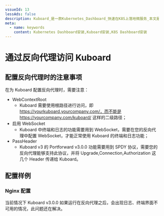 ```yaml
---
vssueId: 13
lessAds: false
description: Kuboard_是一款Kubernetes_Dashboard_快速在K8S上落地微服务_本文是Kuboard的安装手册_包括安装Kuboard的前提条件_与Kubernetes的版本兼容性_安装步骤_以及完成安装后如何访问Kuboard界面。
meta:
  - name: keywords
    content: Kubernetes Dashboard安装,Kuboard安装,K8S Dashboard安装
---
```


# 通过反向代理访问 Kuboard

<AdSenseTitle/>


## 配置反向代理时的注意事项

在为 Kuboard 配置反向代理时，需要注意：
* WebContextRoot
  * Kuboard 需要使用根路径进行访问，即 https://yourkuboard.yourcompany.com/，而不能是 https://yourcompany.com/kuboard/ 这样的二级路径；
* 启用 WebSocket
  * Kuboard 中终端和日志的功能需要用到 WebSocket，需要在您的反向代理中配置 WebSocket，才能正常使用 Kuboard 的终端和日志功能；
* PassHeader
  * Kuboard v3 的 Portforward <Badge>v3.0.0</Badge> 功能需要用到 SPDY 协议，需要您的反向代理能够支持此协议，并将 Upgrade,Connection,Authorization 这几个 Header 传递给 Kuboard。

## 配置样例

### Nginx 配置

当前情况下 Kuboard v3.0.0 如果运行在反向代理之后，会出现日志、终端界面不可用的情况，此问题还在解决。

<!-- 如果您使用 nginx 作为反向代理，配置文件样例如下所示：

``` nginx {7-10,17-19}
server {
  listen  80;
  server_name kuboard.yourdomain.com;   # 替换成你的域名
  location / {
    proxy_pass  http://192.168.2.39:80;  # 替换成你的宿主机地址
    proxy_http_version 1.1;
    proxy_pass_header Authorization;
    proxy_set_header Host $host;
    proxy_set_header X-Real-IP $remote_addr;
    proxy_set_header X-Forwarded-For $proxy_add_x_forwarded_for;
    # proxy_set_header X-Forwarded-Proto https; # 如果您在反向代理上启用了 HTTPS
    gzip on;
  }
  location /k8s {
    proxy_pass  http://192.168.2.39:80;  # 替换成你的宿主机地址
    proxy_http_version 1.1;
    proxy_pass_header Authorization;
    proxy_pass_header Upgrade;
    proxy_pass_header Connection;
    proxy_set_header Host $host;
    proxy_set_header X-Real-IP $remote_addr;
    proxy_set_header X-Forwarded-For $proxy_add_x_forwarded_for;
    # proxy_set_header X-Forwarded-Proto https; # 如果您在反向代理上启用了 HTTPS
  }
  gzip on;
}
``` -->
